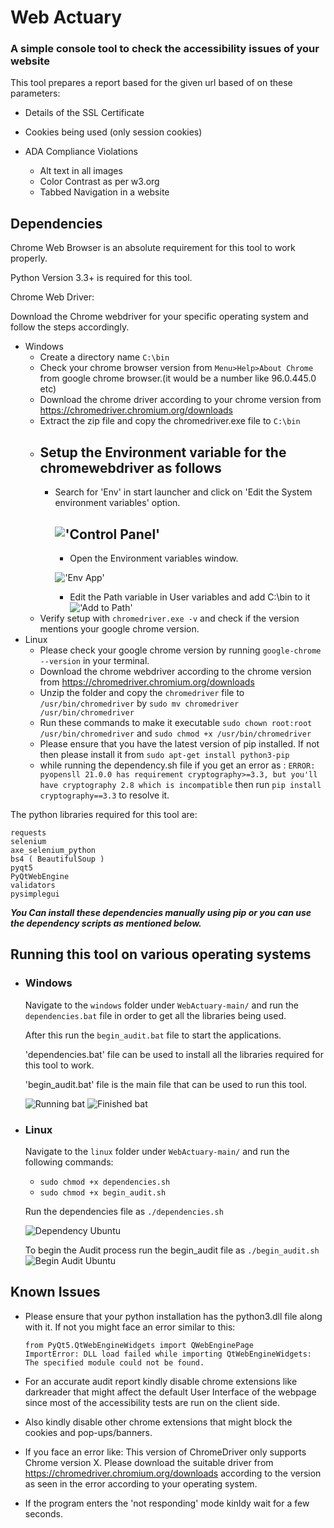 # Web Actuary #
### A simple console tool to check the accessibility issues of your website ###

This tool prepares a report based for the given url based of on these parameters:

- Details of the SSL Certificate
- Cookies being used (only session cookies)
- ADA Compliance Violations

  - Alt text in all images
  - Color Contrast as per w3.org
  - Tabbed Navigation in a website

## Dependencies ##

Chrome Web Browser is an absolute requirement for this tool to work properly.

Python Version 3.3+ is required for this tool.

Chrome Web Driver:

Download the Chrome webdriver for your specific operating system and follow the steps accordingly.

- Windows
  - Create a directory name `C:\bin`
  - Check your chrome browser version from `Menu>Help>About Chrome` from google chrome browser.(it would be a number like 96.0.445.0 etc)
  - Download the chrome driver according to your chrome version from https://chromedriver.chromium.org/downloads
  - Extract the zip file and copy the chromedriver.exe file to `C:\bin`
  - Setup the Environment variable for the chromewebdriver as follows
    - 
    - Search for 'Env' in start launcher and click on 'Edit the System environment variables' option.
    
      !['Control Panel'](https://i.imgur.com/zE1TUF0.png)
      -
      - Open the Environment variables window.

      !['Env App'](https://i.imgur.com/6TzjjYH.png)
      
      - Edit the Path variable in User variables and add C:\bin to it
      !['Add to Path'](https://i.imgur.com/z2kJyvR.png)
  - Verify setup with `chromedriver.exe -v` and check if the version mentions your google chrome version.
- Linux
  - Please check your google chrome version by running `google-chrome --version` in your terminal.
  - Download the chrome webdriver according to the chrome version from https://chromedriver.chromium.org/downloads
  - Unzip the folder and copy the `chromedriver` file to `/usr/bin/chromedriver` by `sudo mv chromedriver /usr/bin/chromedriver`
  - Run these commands to make it executable `sudo chown root:root /usr/bin/chromedriver` and `sudo chmod +x /usr/bin/chromedriver`
  - Please ensure that you have the latest version of pip installed. If not then please install it from `sudo apt-get install python3-pip`
  - while running the dependency.sh file if you get an error as : `ERROR: pyopensll 21.0.0 has requirement cryptography>=3.3, but you'll have cryptography 2.8 which is incompatible` then run `pip install cryptography==3.3` to resolve it.

The python libraries required for this tool are:

    requests
    selenium
    axe_selenium_python
    bs4 ( BeautifulSoup )
    pyqt5
    PyQtWebEngine
    validators
    pysimplegui

___You Can install these dependencies manually using pip or you can use the dependency scripts as mentioned below.___

## Running this tool on various operating systems ##

- ### Windows ###
  Navigate to the `windows` folder under `WebActuary-main/` and run the `dependencies.bat` file in order to get all the libraries being used.
  
  After this run the `begin_audit.bat` file to start the applications.

  'dependencies.bat' file can be used to install all the libraries required for this tool to work.
  
  'begin_audit.bat' file is the main file that can be used to run this tool.
  
  ![Running bat](https://i.imgur.com/lrqcRLT.png)
  ![Finished bat](https://i.imgur.com/hX20xHQ.png)

- ### Linux ###
    Navigate to the `linux` folder under `WebActuary-main/` and run the following commands:

  - `sudo chmod +x dependencies.sh`
  - `sudo chmod +x begin_audit.sh`
    
  Run the dependencies file as `./dependencies.sh`

    ![Dependency Ubuntu](https://i.imgur.com/Jh0TEKy.png)
  
    To begin the Audit process run the begin_audit file as `./begin_audit.sh`
    ![Begin Audit Ubuntu](https://i.imgur.com/vJiuqyK.png)



## Known Issues ##
- Please ensure that your python installation has the python3.dll file along with it. If not you might face an error similar to this:

      from PyQt5.QtWebEngineWidgets import QWebEnginePage
      ImportError: DLL load failed while importing QtWebEngineWidgets: The specified module could not be found.

- For an accurate audit report kindly disable chrome extensions like darkreader that might affect the default User Interface of the webpage since most of the accessibility tests are run on the client side.
 
- Also kindly disable other chrome extensions that might block the cookies and pop-ups/banners.
- If you face an error like:
      This version of ChromeDriver only supports Chrome version X.
      Please download the suitable driver from https://chromedriver.chromium.org/downloads according to the version as seen in the error according to your operating system.
- If the program enters the 'not responding' mode kinldy wait  for a few seconds.
